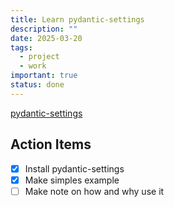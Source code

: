 ```yaml
---
title: Learn pydantic-settings
description: ""
date: 2025-03-20
tags:
  - project
  - work
important: true
status: done
---
```

[pydantic-settings](https://docs.pydantic.dev/2.10/concepts/pydantic_settings/)

## Action Items

- [x] Install pydantic-settings
- [x] Make simples example
- [ ] Make note on how and why use it
